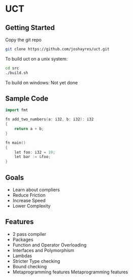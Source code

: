 # UCT

## Getting Started
Copy the git repo
```sh
git clone https://github.com/joshayres/uct.git
```

To build uct on a unix system:
```sh
cd src
./build.sh
```

To build on windows:
Not yet done

## Sample Code
```cpp
import fmt 

fn add_two_numbers(a: i32, b: i32): i32
{
	return a + b;
}

fn main()
{
	let foo: i32 = 10;
	let bar := &foo;
}
```

## Goals
+ Learn about compliers
+ Reduce Friction
+ Increase Speed
+ Lower Complexity

## Features
+ 2 pass compiler
+ Packages
+ Function and Operator Overloading
+ Interfaces and Polymorphism
+ Lambdas
+ Stricter Type checking
+ Bound checking
+ Metaprogramming features Metaprogramming features
